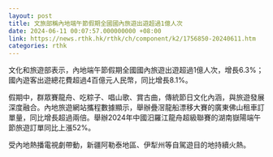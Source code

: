 ```yaml
---
layout: post
title: 文旅部稱內地端午節假期全國國內旅遊出遊超過1億人次
date: 2024-06-11 00:07:57.000000000 +08:00
link: https://news.rthk.hk/rthk/ch/component/k2/1756850-20240611.htm
categories: rthk
---
```


文化和旅遊部表示，內地端午節假期全國國內旅遊出遊超過1億人次，增長6.3%；國內遊客出遊總花費超過4百億元人民幣，同比增長8.1%。

假期中，群眾賽龍舟、吃粽子、唱山歌、賞古曲，傳統節日文化內涵，與旅遊發展深度融合。內地旅遊網站攜程數據顯示，舉辦疊滘龍船漂移大賽的廣東佛山租車訂單量，同比增長超過兩倍。舉辦2024年中國汨羅江龍舟超級聯賽的湖南嶽陽端午節旅遊訂單同比上漲52%。

受內地熱播電視劇帶動，新疆阿勒泰地區、伊犁州等自駕遊目的地持續火熱。
